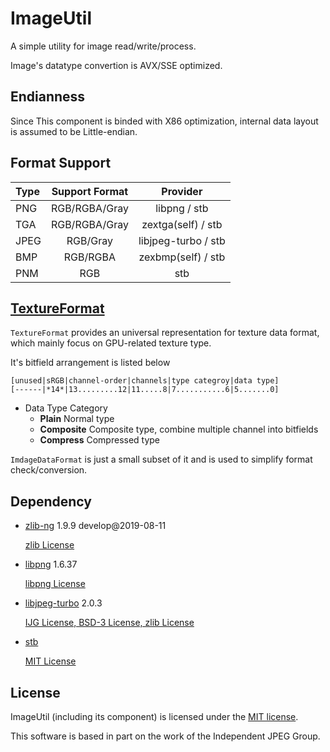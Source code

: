 # ImageUtil

A simple utility for image read/write/process.

Image's datatype convertion is AVX/SSE optimized.

## Endianness

Since This component is binded with X86 optimization, internal data layout is assumed to be Little-endian.

## Format Support

| Type | Support Format | Provider |
|:-------|:-------:|:------:|
| PNG | RGB/RGBA/Gray | libpng / stb |
| TGA | RGB/RGBA/Gray | zextga(self) / stb |
| JPEG | RGB/Gray | libjpeg-turbo / stb |
| BMP | RGB/RGBA | zexbmp(self) / stb |
| PNM | RGB | stb |

## [TextureFormat](./TexFormat.h)

`TextureFormat` provides an universal representation for texture data format, which mainly focus on GPU-related texture type.

It's bitfield arrangement is listed below
```
[unused|sRGB|channel-order|channels|type categroy|data type]
[------|*14*|13.........12|11.....8|7...........6|5.......0]
```
* Data Type Category
  * **Plain** Normal type
  * **Composite** Composite type, combine multiple channel into bitfields
  * **Compress** Compressed type

`ImdageDataFormat` is just a small subset of it and is used to simplify format check/conversion.

## Dependency

* [zlib-ng](https://github.com/Dead2/zlib-ng)  1.9.9 develop@2019-08-11

  [zlib License](../3rdParty/zlib-ng/LICENSE.md)

* [libpng](http://www.libpng.org/pub/png/libpng.html)  1.6.37

  [libpng License](../3rdParty/libpng/LICENSE)

* [libjpeg-turbo](https://www.libjpeg-turbo.org/Main/HomePage)  2.0.3

  [IJG License, BSD-3 License, zlib License](../3rdParty/libjpeg-turbo/LICENSE.md)
  
* [stb](https://github.com/nothings/stb)

  [MIT License](./3rdParty/stb/license.txt)

## License

ImageUtil (including its component) is licensed under the [MIT license](License.txt).

This software is based in part on the work of the Independent JPEG Group.